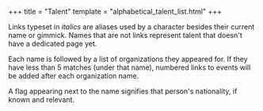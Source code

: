 +++
title = "Talent"
template = "alphabetical_talent_list.html"
+++

Links typeset in _italics_ are aliases used by a character besides their current name or gimmick. Names that are not links represent talent that doesn't have a dedicated page yet.

Each name is followed by a list of organizations they appeared for. If they have less than 5 matches (under that name), numbered links to events will be added after each organization name.

A flag appearing next to the name signifies that person's nationality, if known and relevant.
